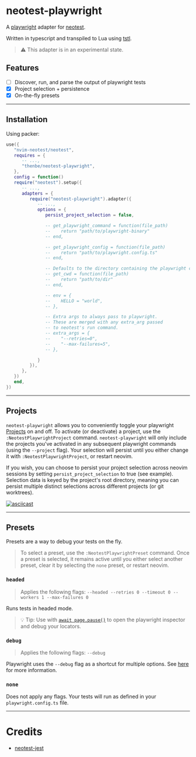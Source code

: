 # neotest-playwright

A [playwright](https://playwright.dev/) adapter for [neotest](https://github.com/nvim-neotest/neotest).

Written in typescript and transpiled to Lua using [tstl](https://github.com/TypeScriptToLua/TypeScriptToLua).

> ⚠️ This adapter is in an experimental state.

## Features

- [ ] Discover, run, and parse the output of playwright tests
- [x] Project selection + persistence
- [x] On-the-fly presets

---

## Installation

Using packer:

```lua
use({
   "nvim-neotest/neotest",
   requires = {
      -- ...,
      "thenbe/neotest-playwright",
   },
   config = function()
   require("neotest").setup({
      -- ...,
      adapters = {
         require("neotest-playwright").adapter({
            -- ...,
            options = {
               persist_project_selection = false,

               -- get_playwright_command = function(file_path)
               --    return "path/to/playwright-binary"
               -- end,

               -- get_playwright_config = function(file_path)
               --    return "path/to/playwright.config.ts"
               -- end,

               -- Defaults to the directory containing the playwright config.
               -- get_cwd = function(file_path)
               --    return "path/to/dir"
               -- end,

               -- env = {
               --    HELLO = "world",
               -- },

               -- Extra args to always pass to playwright.
               -- These are merged with any extra_arg passed
               -- to neotest's run command.
               -- extra_args = {
               --    "--retries=0",
               --    "--max-failures=5",
               -- },

            }
         }),
      },
   })
   end,
})
```

---

## Projects

`neotest-playwright` allows you to conveniently toggle your playwright [Projects](https://playwright.dev/docs/test-advanced#projects) on and off. To activate (or deactivate) a project, use the `:NeotestPlaywrightProject` command. `neotest-playwright` will only include the projects you've activated in any subsequent playwright commands (using the `--project` flag). Your selection will persist until you either change it with `:NeotestPlaywrightProject`, or restart neovim.

If you wish, you can choose to persist your project selection across neovim sessions by setting `persist_project_selection` to true (see example). Selection data is keyed by the project's root directory, meaning you can persist multiple distinct selections across different projects (or git worktrees).

[![asciicast](https://asciinema.org/a/558555.svg)](https://asciinema.org/a/558555)

---

## Presets

Presets are a way to debug your tests on the fly.

> To select a preset, use the `:NeotestPlaywrightPreset` command. Once a preset is selected, it remains active until you either select another preset, clear it by selecting the `none` preset, or restart neovim.

### `headed`

> Applies the following flags: `--headed --retries 0 --timeout 0 --workers 1 --max-failures 0`

Runs tests in headed mode.

> 💡 Tip: Use with [`await page.pause()`](https://playwright.dev/docs/api/class-page#page-pause) to open the playwright inspector and debug your locators.

### `debug`

> Applies the following flags: `--debug`

Playwright uses the `--debug` flag as a shortcut for multiple options. See [here](https://playwright.dev/docs/test-cli#reference) for more information.

### `none`

Does not apply any flags. Your tests will run as defined in your `playwright.config.ts` file.

---

# Credits

- [neotest-jest](https://github.com/haydenmeade/neotest-jest)
